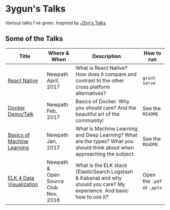 # 3ygun's Talks

Various talks I've given. Inspired by [J3rn's Talks](https://github.com/J3RN/talks)

## Some of the Talks

Title | Where & When | Description | How to run
--- | --- | --- | ---
[React Native](react-native/) | Newpath<br>April, 2017 | What is React Native? How does it compare and contrast to the other cross platform alternatives? | `grunt serve`
[Docker Demo/Talk](https://github.com/3ygun/docker-demo) |  Newpath<br>Feb, 2017 | Basics of Docker. Why you should care? And the beautiful art of the community! | See the `README`
[Basics of Machine Learning](https://github.com/3ygun/newpath-machine-learning-talk) |  Newpath<br>Jan, 2017 | What is Machine Learning and Deep Learning? What are the types? What you should think about when approaching the subject. | See the `README`
[ELK 4 Data Visualization](elk-4-data-visualization/) |  Newpath &<br>Open Source Club<br>Nov, 2016 | What is the ELK stack (ElasticSearch Logstash & Kabana) and why should you care? My experience. And basic how to use it? | Open the `.pdf` or `.pptx`
